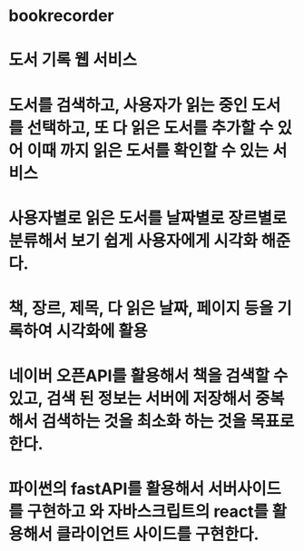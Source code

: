 # bookrecorder
# 도서 기록 웹 서비스

# 도서를 검색하고, 사용자가 읽는 중인 도서를 선택하고, 또 다 읽은 도서를 추가할 수 있어 이때 까지 읽은 도서를 확인할 수 있는 서비스
# 사용자별로 읽은 도서를 날짜별로 장르별로 분류해서 보기 쉽게 사용자에게 시각화 해준다.
# 책, 장르, 제목, 다 읽은 날짜, 페이지 등을 기록하여 시각화에 활용
# 네이버 오픈API를 활용해서 책을 검색할 수 있고, 검색 된 정보는 서버에 저장해서 중복해서 검색하는 것을 최소화 하는 것을 목표로 한다.
# 파이썬의 fastAPI를 활용해서 서버사이드를 구현하고 와 자바스크립트의 react를 활용해서 클라이언트 사이드를 구현한다.
